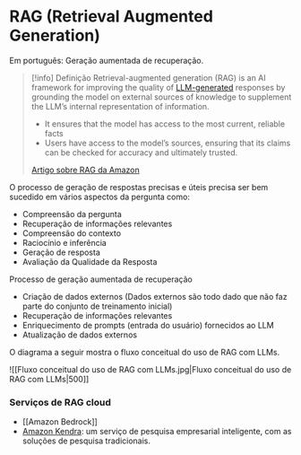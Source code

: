 # RAG (Retrieval Augmented Generation)
Em português: Geração aumentada de recuperação.

  
> [!info] Definição
> Retrieval-augmented generation (RAG) is an AI framework for improving the quality of [LLM-generated](https://www.youtube.com/watch?v=hfIUstzHs9A) responses by grounding the model on external sources of knowledge to supplement the LLM’s internal representation of information.
> 
> - It ensures that the model has access to the most current, reliable facts
> - Users have access to the model’s sources, ensuring that its claims can be checked for accuracy and ultimately trusted.
>   
>  [Artigo sobre RAG da Amazon](https://aws.amazon.com/pt/what-is/retrieval-augmented-generation/)

O processo de geração de respostas precisas e úteis precisa ser bem sucedido em vários aspectos da pergunta como:

- Compreensão da pergunta
- Recuperação de informações relevantes
- Compreensão do contexto
- Raciocínio e inferência
- Geração de resposta
- Avaliação da Qualidade da Resposta

Processo de geração aumentada de recuperação

- Criação de dados externos (Dados externos são todo dado que não faz parte do conjunto de treinamento inicial)
- Recuperação de informações relevantes
- Enriquecimento de prompts (entrada do usuário) fornecidos ao LLM
- Atualização de dados externos

O diagrama a seguir mostra o fluxo conceitual do uso de RAG com LLMs.

![[Fluxo conceitual do uso de RAG com LLMs.jpg|Fluxo conceitual do uso de RAG com LLMs|500]]

### Serviços de RAG cloud

- [[Amazon Bedrock]]
- [Amazon Kendra](https://aws.amazon.com/pt/kendra/): um serviço de pesquisa empresarial inteligente, com as soluções de pesquisa tradicionais.

